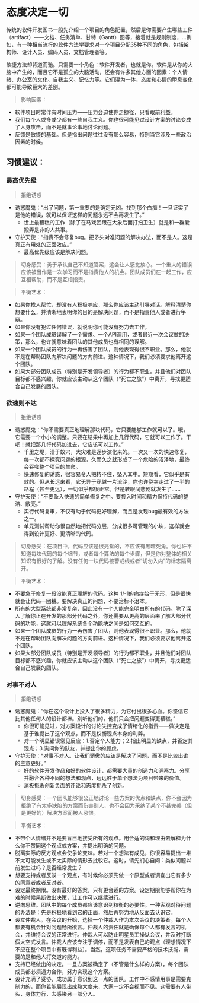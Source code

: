 # 态度决定一切

传统的软件开发图书一般先介绍一个项目的角色配置，然后是你需要产生哪些工件（artifact）——文档、任务清单、甘特（Gantt）图等，接着就是规则制度，...例如，有一种相当流行的软件方法学要求对一个项目分配35种不同的角色，包括架构师、设计人员、编码人员、文档管理者等。

敏捷方法却背道而驰。只需要一个角色：软件开发者，也就是你。软件是从你的大脑中产生的，而且它不是孤立的大脑活动，还会有许多其他方面的因素：个人情绪、办公室的文化、自我主义、记忆力等。它们混为一体，态度和心情的瞬息变化都可能导致巨大的差别。

> 影响因素：
- 软件项目时常伴有时间压力——压力会迫使你走捷径，只看眼前利益。
- 我们每个人或多或少都有一些自我主义。你也很可能见过设计方案的讨论变成了人身攻击，而不是就事论事地讨论问题。
- 反馈是敏捷的基础。但是指出问题往往没有那么容易，特别当它涉及一些政治因素的时候。


## 习惯建议：
### 最高优先级
> 拒绝诱惑
- 诱惑魔鬼：“出了问题，第一重要的是确定元凶。找到那个白痴！一旦证实了是他的错误，就可以保证这样的问题永远不会再发生了。” 
    - 世上最糟糕的工作（除了在马戏团跟在大象后面打扫卫生）就是和一群爱搬弄是非的人共事。
- 守护天使：“指责不会修复bug。把矛头对准问题的解决办法，而不是人。这是真正有用处的正面效应。”
    - 最高优先级应该是解决问题。

> 切身感受：勇于承认自己不知道答案，这会让人感觉放心。一个重大的错误应该被当作是一次学习而不是指责他人的机会。团队成员们在一起工作，应互相帮助，而不是互相指责。

> 平衡艺术：
- 如果你找人帮忙，却没有人积极响应，那么你应该主动引导对话。解释清楚你想要什么，并清晰地表明你的目的是解决问题，而不是指责他人或者进行争辩。
- 如果你没有犯过任何错误，就说明你可能没有努力去工作。 
- 如果一个团队成员误解了一个需求、一个API调用，或者最近一次会议做的决策，那么，也许就意味着团队的其他成员也有相同的误解。 
- 如果一个团队成员的行为一再伤害了团队，则他表现得很不职业。那么，他就不是在帮助团队向解决问题的方向前进。这种情况下，我们必须要求他离开这个团队。
- 如果大部分团队成员（特别是开发领导者）的行为都不职业，并且他们对团队目标都不感兴趣，你就应该主动从这个团队（“死亡之旅”）中离开，寻找更适合自己发展的团队。


### 欲速则不达
> 拒绝诱惑
- 诱惑魔鬼：“你不需要真正地理解那块代码，它只要能够工作就可以了。哦，它需要一个小小的调整。只要在结果中再加上几行代码，它就可以工作了。干吧！就把那几行代码加进去，它应该可以工作。” 
    - 千里之堤，溃于蚁穴，大灾难是逐步演化来的。一次又一次的快速修复，每一次都不探究问题的根源，久而久之就形成了一个危险的沼泽地，最终会吞噬整个项目的生命。
    - 快速修复的诱惑，很容易令人把持不住，坠入其中。短期看，它似乎是有效的。但从长远来看，它无异于穿越一片流沙，你也许侥幸走过了一半的路程（甚至更远），一切似乎都很正常。但是转眼间悲剧就发生了……
- 守护天使：“不要坠入快速的简单修复之中。要投入时间和精力保持代码的整洁、敞亮。”
    - 实行代码复审，不仅有助于代码更好理解，而且是发现bug最有效的方法之一。
    - 单元测试帮助你很自然地把代码分层，分成很多可管理的小块，这样就会得到设计更好、更清晰的代码。

> 切身感受：在项目中，代码应该是很亮堂的，不应该有黑暗死角。你也许不知道每块代码的每个细节，或者每个算法的每个步骤，但是你对整体的相关知识有很好的了解。没有任何一块代码被警戒线或者“切勿入内”的标志隔离开。

> 平衡艺术：
- 不要急于修复一段没能真正理解的代码。这种 1/-1的病症始于无形，但是很快就会让代码一团糟。要解决真正的问题，不要治标不治本。 
- 所有的大型系统都非常复杂，因此没有一个人能完全明白所有的代码。除了深入了解你正在开发的那部分代码之外，你还需要从更高的层面来了解大部分代码的功能，这就可以理解系统各个功能块之间是如何交互的。 
- 如果一个团队成员的行为一再伤害了团队，则他表现得很不职业。那么，他就不是在帮助团队向解决问题的方向前进。这种情况下，我们必须要求他离开这个团队。
- 如果大部分团队成员（特别是开发领导者）的行为都不职业，并且他们对团队目标都不感兴趣，你就应该主动从这个团队（“死亡之旅”）中离开，寻找更适合自己发展的团队。


### 对事不对人
> 拒绝诱惑
- 诱惑魔鬼：“你在这个设计上投入了很多精力，为它付出很多心血。你坚信它比其他任何人的设计都棒。别听他们的，他们只会把问题变得更糟糕。” 
    - 你很可能见过，对方案设计的讨论失控变成了情绪化的指责——做决定是基于谁提出了这个观点，而不是权衡观点本身的利弊。
    - 对一个明显错误常见反应：1.否定个人能力；2.指出明显的缺点，并否定其观点；3.询问你的队友，并提出你的顾虑。
- 守护天使：“对事不对人。让我们骄傲的应该是解决了问题，而不是比较出谁的主意更好。”
    - 好的软件开发作品和好的软件设计，都需要大量的创造力和洞察力。分享并融合各种不同的想法和观点，远远胜于单个想法为项目带来的价值。
    - 消极扼杀创新负面的评论和态度扼杀了创新。

> 切身感受：一个团队能够很公正地讨论一些方案的优点和缺点，你不会因为拒绝了有太多缺陷的方案而伤害别人，也不会因为采纳了某个不甚完美（但是更好的）解决方案而被人忌恨。

> 平衡艺术：
- 不带个人情绪并不是要盲目地接受所有的观点。用合适的词和理由去解释为什么你不赞同这个观点或方案，并提出明确的问题。 
- 脱离实际的反方观点会使争论变味。若对一个想法有成见，你很容易提出一堆不太可能发生或不太实际的情形去批驳它。这时，请先扪心自问：类似问题以前发生过吗？是否经常发生？ 
- 想要支持或者反驳一个观点，有时候你必须先做一个原型或者调查出它有多少的同意者或者反对者。
- 设定最终期限。没有最好的答案，只有更合适的方案。设定期限能够帮你在为难的时候果断做出决策，让工作可以继续进行。
- 逆向思维。团队中的每个成员都应该意识到权衡的必要性。一种客观对待问题的办法是：先是积极地看到它的正面，然后再努力地从反面去认识它。
- 设立仲裁人。在会议的开始，选择一个仲裁人作为本次会议的决策者。每个人都要有机会针对问题畅所欲言。仲裁人的责任就是确保每个人都有发言的机会，并维持会议的正常进行。仲裁人可以防止明星员工操纵会议，并及时打断假大空式发言。仲裁人应该专注于调停，而不是发表自己的观点（理想情况下不应在整个项目中有既得利益）。当然，这项任务不需要严格的技术技能，需要的是和他人打交道的能力。
- 支持已经做出的决定。一旦方案被确定了（不管是什么样的方案），每个团队成员都必须通力合作，努力实现这个方案。
- 设计充满了妥协，成功属于意识到这一点的团队。工作中不感情用事是需要克制力的，而你若能展现出成熟大度来，大家一定不会视而不见。这需要有人带头，身体力行，去感染另一部分人。

